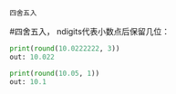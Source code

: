 ```markdown
四舍五入
```
#四舍五入， ndigits代表小数点后保留几位：
```python
print(round(10.0222222, 3))
out: 10.022
```

```python
print(round(10.05, 1))
out: 10.1
```